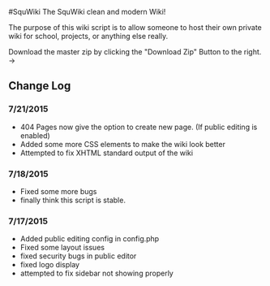 #SquWiki
The SquWiki clean and modern Wiki!

The purpose of this wiki script is to allow someone to host their own private wiki for school, projects, or anything else really.

Download the master zip by clicking the "Download Zip" Button to the right. ->



## Change Log ##
### 7/21/2015 ###
- 404 Pages now give the option to create new page. (If public editing is enabled)
- Added some more CSS elements to make the wiki look better
- Attempted to fix XHTML standard output of the wiki

### 7/18/2015 ###
- Fixed some more bugs
- finally think this script is stable.

### 7/17/2015 ###
- Added public editing config in config.php
- Fixed some layout issues
- fixed security bugs in public editor
- fixed logo display
- attempted to fix sidebar not showing properly
